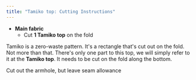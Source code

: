 ```yaml
---
title: "Tamiko top: Cutting Instructions"
---
```


- **Main fabric**
  - Cut **1 Tamiko top** on the fold

Tamiko is a zero-waste pattern. It's a rectangle that's cut out on the fold. Not more than that.
There's only one part to this top, we will simply refer to it at the **Tamiko top**.
It needs to be cut on the fold along the bottom.

<Note>

Cut out the armhole, but leave seam allowance

</Note>

